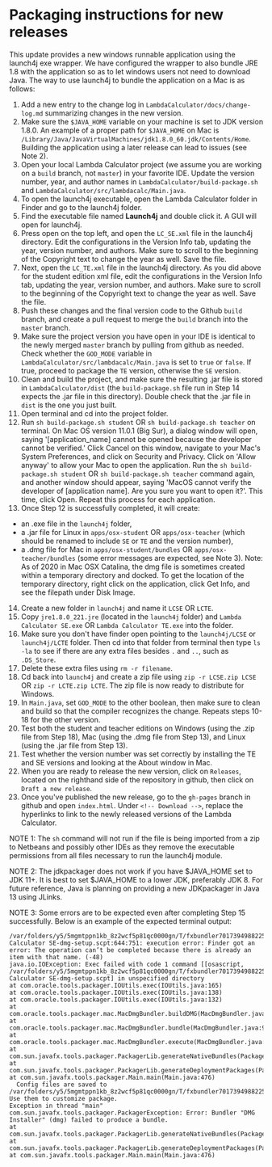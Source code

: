 # **Packaging instructions for new releases**

This update provides a new windows runnable application using the launch4j exe wrapper. We have configured the wrapper to also bundle JRE 1.8 with the application so as to let windows users not need to download Java. The way to use launch4j to bundle the application on a Mac is as follows: 

1. Add a new entry to the change log in `LambdaCalculator/docs/change-log.md` summarizing changes in the new version.
2. Make sure the `$JAVA_HOME` variable on your machine is set to JDK version 1.8.0. An example of a proper path for `$JAVA_HOME` on Mac is `/Library/Java/JavaVirtualMachines/jdk1.8.0_60.jdk/Contents/Home`. Building the application using a later release can lead to issues (see Note 2).
3. Open your local Lambda Calculator project (we assume you are working on a `build` branch, not `master`) in your favorite IDE. Update the version number, year, and author names in `LambdaCalculator/build-package.sh` and `LambdaCalculator/src/lambdacalc/Main.java`. 
4. To open the launch4j executable, open the Lambda Calculator folder in Finder and go to the launch4j folder.
5. Find the executable file named **Launch4j** and double click it. A GUI will open for launch4j.
6. Press open on the top left, and open the `LC_SE.xml` file in the launch4j directory. Edit the configurations in the Version Info tab, updating the year, version number, and authors. Make sure to scroll to the beginning of the Copyright text to change the year as well. Save the file.
7. Next, open the `LC_TE.xml` file in the launch4j directory. As you did above for the student edition xml file, edit the configurations in the Version Info tab, updating the year, version number, and authors. Make sure to scroll to the beginning of the Copyright text to change the year as well. Save the file.
8. Push these changes and the final version code to the Github `build` branch, and create a pull request to merge the `build` branch into the `master` branch.
9. Make sure the project version you have open in your IDE is identical to the newly merged `master` branch by pulling from github as needed. Check whether the `GOD_MODE` variable in `LambdaCalculator/src/lambdacalc/Main.java` is set to `true` or `false`. If true, proceed to package the `TE` version, otherwise the `SE` version. 
10. Clean and build the project, and make sure the resulting .jar file is stored in `LambdaCalculator/dist` (the `build-package.sh` file run in Step 14 expects the .jar file in this directory). Double check that the .jar file in `dist` is the one you just built.
11. Open terminal and cd into the project folder.
12. Run `sh build-package.sh student` OR `sh build-package.sh teacher` on terminal. On Mac OS version 11.0.1 (Big Sur), a dialog window will open, saying '[application_name] cannot be opened because the developer cannot be verified.' Click Cancel on this window, navigate to your Mac's System Preferences, and click on Security and Privacy. Click on 'Allow anyway' to allow your Mac to open the application. Run the `sh build-package.sh student` OR `sh build-package.sh teacher` command again, and another window should appear, saying 'MacOS cannot verify the developer of [application name]. Are you sure you want to open it?'. This time, click Open. Repeat this process for each application.
13. Once Step 12 is successfully completed, it will create:
* an .exe file in the `launch4j` folder, 
* a .jar file for Linux in `apps/osx-student` OR `apps/osx-teacher` (which should be renamed to include `SE` or `TE` and the version number), 
* a .dmg file for Mac in `apps/osx-student/bundles` OR `apps/osx-teacher/bundles` (some error messages are expected, see Note 3). Note: As of 2020 in Mac OSX Catalina, the dmg file is sometimes created within a temporary directory and docked. To get the location of the temporary directory, right click on the application, click Get Info, and see the filepath under Disk Image.
14. Create a new folder in `launch4j` and name it `LCSE` OR `LCTE`.
15. Copy `jre1.8.0_221.jre` (located in the `launch4j` folder) and `Lambda Calculator SE.exe` OR `Lambda Calculator TE.exe` into the folder.
16. Make sure you don't have finder open pointing to the `launch4j/LCSE` or `launch4j/LCTE` folder. Then cd into that folder from terminal then type `ls -la` to see if there are any extra files besides `.` and `..`, such as `.DS_Store`.
17. Delete these extra files using `rm -r filename`. 
18. Cd back into `launch4j` and create a zip file using `zip -r LCSE.zip LCSE` OR `zip -r LCTE.zip LCTE`. The zip file is now ready to distribute for Windows.
19. In `Main.java`, set `GOD_MODE` to the other boolean, then make sure to clean and build so that the compiler recognizes the change. Repeats steps 10-18 for the other version. 
20. Test both the student and teacher editions on Windows (using the .zip file from Step 18), Mac (using the .dmg file from Step 13), and Linux (using the .jar file from Step 13).
21. Test whether the version number was set correctly by installing the TE and SE versions and looking at the About window in Mac. 
22. When you are ready to release the new version, click on `Releases`, located on the righthand side of the repository in github, then click on `Draft a new release`.
23. Once you've published the new release, go to the `gh-pages` branch in github and open `index.html`. Under `<!-- Download -->`, replace the hyperlinks to link to the newly released versions of the Lambda Calculator.

NOTE 1: The `sh` command will not run if the file is being imported from a zip to Netbeans and possibly other IDEs as they remove the executable permissions from all files necessary to run the launch4j module. 

NOTE 2: The jdkpackager does not work if you have $JAVA_HOME set to JDK 11+. It is best to set $JAVA_HOME to a lower JDK, preferably JDK 8. For future reference, Java is planning on providing a new JDKpackager in Java 13 using JLinks. 

NOTE 3: Some errors are to be expected even after completing Step 15 successfully. Below is an example of the expected terminal output:
```
/var/folders/y5/5mgmtppn1kb_8z2wcf5p81qc0000gn/T/fxbundler7017394988225596965/macosx/Lambda Calculator SE-dmg-setup.scpt:644:751: execution error: Finder got an error: The operation can’t be completed because there is already an item with that name. (-48)
java.io.IOException: Exec failed with code 1 command [[osascript, /var/folders/y5/5mgmtppn1kb_8z2wcf5p81qc0000gn/T/fxbundler7017394988225596965/macosx/Lambda Calculator SE-dmg-setup.scpt] in unspecified directory
at com.oracle.tools.packager.IOUtils.exec(IOUtils.java:165)
at com.oracle.tools.packager.IOUtils.exec(IOUtils.java:138)
at com.oracle.tools.packager.IOUtils.exec(IOUtils.java:132)
at com.oracle.tools.packager.mac.MacDmgBundler.buildDMG(MacDmgBundler.java:376)
at com.oracle.tools.packager.mac.MacDmgBundler.bundle(MacDmgBundler.java:92)
at com.oracle.tools.packager.mac.MacDmgBundler.execute(MacDmgBundler.java:556)
at com.sun.javafx.tools.packager.PackagerLib.generateNativeBundles(PackagerLib.java:352)
at com.sun.javafx.tools.packager.PackagerLib.generateDeploymentPackages(PackagerLib.java:319)
at com.sun.javafx.tools.packager.Main.main(Main.java:476)
  Config files are saved to /var/folders/y5/5mgmtppn1kb_8z2wcf5p81qc0000gn/T/fxbundler7017394988225596965/macosx. Use them to customize package.
Exception in thread "main" com.sun.javafx.tools.packager.PackagerException: Error: Bundler "DMG Installer" (dmg) failed to produce a bundle.
at com.sun.javafx.tools.packager.PackagerLib.generateNativeBundles(PackagerLib.java:354)
at com.sun.javafx.tools.packager.PackagerLib.generateDeploymentPackages(PackagerLib.java:319)
at com.sun.javafx.tools.packager.Main.main(Main.java:476)
```

